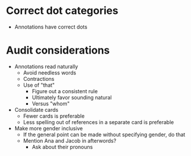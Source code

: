 # Correct dot categories
* Annotations have correct dots

# Audit considerations
* Annotations read naturally
    * Avoid needless words
    * Contractions
    * Use of "that"
        * Figure out a consistent rule
        * Ultimately favor sounding natural
        * Versus "whom"
* Consolidate cards
    * Fewer cards is preferable
    * Less spelling out of references in a separate card is preferable
* Make more gender inclusive
    * If the general point can be made without specifying gender, do that
    * Mention Ana and Jacob in afterwords?
        * Ask about their pronouns
